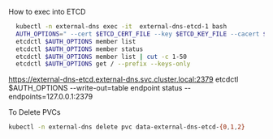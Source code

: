 

How to exec into ETCD
```bash
  kubectl -n external-dns exec -it  external-dns-etcd-1 bash
  AUTH_OPTIONS=" --cert $ETCD_CERT_FILE --key $ETCD_KEY_FILE --cacert $ETCD_TRUSTED_CA_FILE"
  etcdctl $AUTH_OPTIONS member list
  etcdctl $AUTH_OPTIONS member status
  etcdctl $AUTH_OPTIONS member list | cut -c 1-50 
  etcdctl $AUTH_OPTIONS get / --prefix --keys-only
```

https://external-dns-etcd.external-dns.svc.cluster.local:2379
etcdctl $AUTH_OPTIONS --write-out=table endpoint status  --endpoints=127.0.0.1:2379

To Delete PVCs

```bash
kubectl -n external-dns delete pvc data-external-dns-etcd-{0,1,2}
```